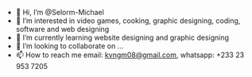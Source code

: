 - 👋 Hi, I’m @Selorm-Michael
- 👀 I’m interested in video games, cooking, graphic designing, coding, software and web designing
- 🌱 I’m currently learning website designing and graphic designing
- 💞️ I’m looking to collaborate on ...
- 📫 How to reach me email: kvngm08@gmail.com, whatsapp: +233 23 953 7205

<!---
Selorm-Michael/Selorm-Michael is a ✨ special ✨ repository because its `README.md` (this file) appears on your GitHub profile.
You can click the Preview link to take a look at your changes.
--->
